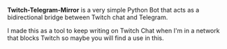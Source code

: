 **Twitch-Telegram-Mirror** is a very simple Python Bot that acts as a bidirectional bridge between Twitch chat and Telegram.

I made this as a tool to keep writing on Twitch Chat when I'm in a network that blocks Twitch so maybe you will find a use in this.
